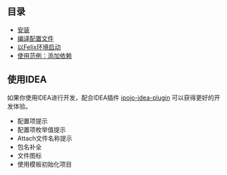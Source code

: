 ## 目录

* [安装](install.md)
* [编译配置文件](configuration.md)
* [以Felix环境启动](felix-start.md)
* [使用范例：添加依赖](add-dependencies.md)

## 使用IDEA

如果你使用IDEA进行开发，配合IDEA插件 [ipojo-idea-plugin](https://github.com/guyi-maple/ipojo-idea-plugin) 可以获得更好的开发体验。

* 配置项提示
* 配置项枚举值提示
* Attach文件名称提示
* 包名补全
* 文件图标
* 使用模板初始化项目
